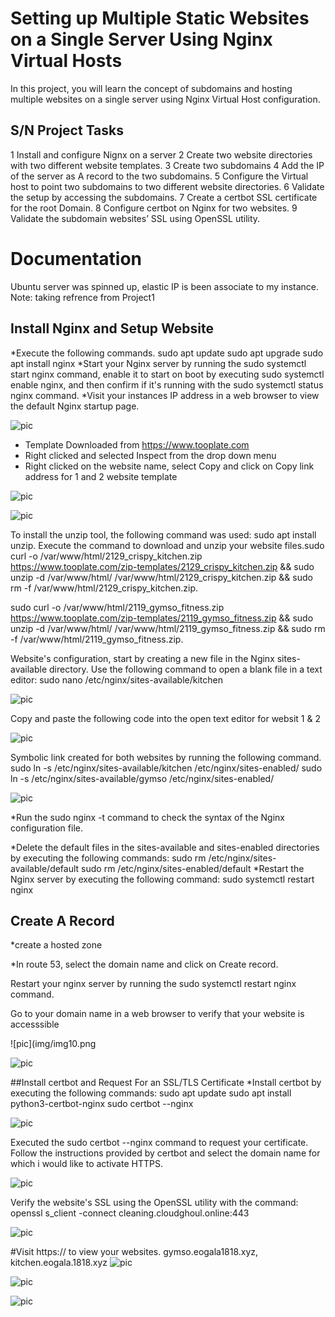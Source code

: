# Setting up Multiple Static Websites on a Single Server Using Nginx Virtual Hosts
In this project, you will learn the concept of subdomains and hosting multiple websites on a single server using Nginx Virtual Host configuration.
## S/N	Project Tasks
1	Install and configure Nignx on a server
2	Create two website directories with two different website templates.
3	Create two subdomains
4	Add the IP of the server as A record to the two subdomains.
5	Configure the Virtual host to point two subdomains to two different website directories.
6	Validate the setup by accessing the subdomains.
7	Create a certbot SSL certificate for the root Domain.
8	Configure certbot on Nginx for two websites.
9	Validate the subdomain websites’ SSL using OpenSSL utility.
# Documentation
Ubuntu server was spinned up, elastic IP is been associate to my instance.   Note: taking refrence from Project1
## Install Nginx and Setup Website
*Execute the following commands.
sudo apt update
sudo apt upgrade
sudo apt install nginx
*Start your Nginx server by running the sudo systemctl start nginx command, enable it to start on boot by executing sudo systemctl enable nginx, and then confirm if it's running with the sudo systemctl status nginx command.
*Visit your instances IP address in a web browser to view the default Nginx startup page.

![pic](img/(img1).png)

* Template Downloaded from https://www.tooplate.com
* Right clicked and selected Inspect from the drop down menu
* Right clicked on the website name, select Copy and click on Copy link address for 1 and 2 website template

![pic](img/(img2).png)

![pic](img/(img3).png)

To install the unzip tool, the following command was used: sudo apt install unzip.
Execute the command to download and unzip your website files.sudo curl -o /var/www/html/2129_crispy_kitchen.zip https://www.tooplate.com/zip-templates/2129_crispy_kitchen.zip && sudo unzip -d /var/www/html/ /var/www/html/2129_crispy_kitchen.zip && sudo rm -f /var/www/html/2129_crispy_kitchen.zip.

sudo curl -o /var/www/html/2119_gymso_fitness.zip https://www.tooplate.com/zip-templates/2119_gymso_fitness.zip && sudo unzip -d /var/www/html/ /var/www/html/2119_gymso_fitness.zip && sudo rm -f /var/www/html/2119_gymso_fitness.zip.

Website's configuration, start by creating a new file in the Nginx sites-available directory. Use the following command to open a blank file in a text editor: sudo nano /etc/nginx/sites-available/kitchen

![pic](img/(img4).png)

Copy and paste the following code into the open text editor for websit 1 & 2

![pic](img/(img5).png)

Symbolic link  created for both websites by running the following command. sudo ln -s /etc/nginx/sites-available/kitchen /etc/nginx/sites-enabled/ sudo ln -s /etc/nginx/sites-available/gymso /etc/nginx/sites-enabled/

![pic](img/(img6).png)

*Run the sudo nginx -t command to check the syntax of the Nginx configuration file.

*Delete the default files in the sites-available and sites-enabled directories by executing the following commands:
sudo rm /etc/nginx/sites-available/default
sudo rm /etc/nginx/sites-enabled/default
*Restart the Nginx server by executing the following command: sudo systemctl restart nginx

## Create A Record
*create a hosted zone

*In route 53, select the domain name and click on Create record.



Restart your nginx server by running the sudo systemctl restart nginx command.

Go to your domain name in a web browser to verify that your website is accesssible

![pic](img/img10.png

![pic](img/(img11).png)

##Install certbot and Request For an SSL/TLS Certificate
*Install certbot by executing the following commands: sudo apt update sudo apt install python3-certbot-nginx sudo certbot --nginx

![pic](img)

Executed the sudo certbot --nginx command to request your certificate. Follow the instructions provided by certbot and select the domain name for which i would like to activate HTTPS.

![pic](img/img12a.png)

Verify the website's SSL using the OpenSSL utility with the command: openssl s_client -connect cleaning.cloudghoul.online:443

![pic](img)

#Visit https://<domain name> to view your websites. gymso.eogala1818.xyz, kitchen.eogala.1818.xyz
![pic](img/img12.png)


![pic](img/img12.png)

![pic](img/img13.png)










